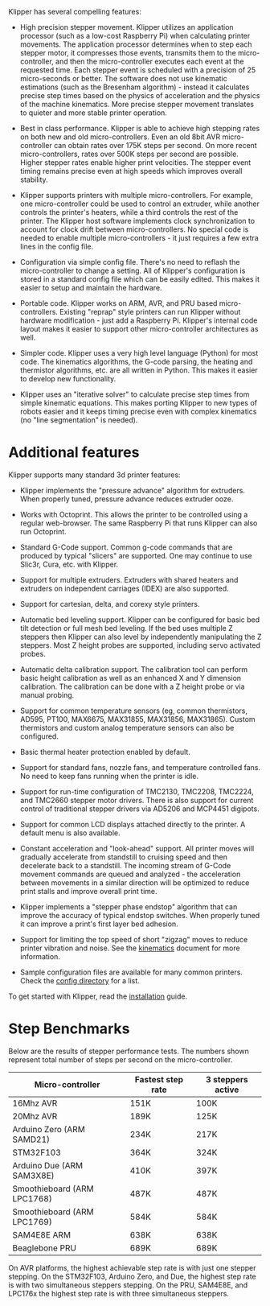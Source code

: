 Klipper has several compelling features:

* High precision stepper movement. Klipper utilizes an application
  processor (such as a low-cost Raspberry Pi) when calculating printer
  movements. The application processor determines when to step each
  stepper motor, it compresses those events, transmits them to the
  micro-controller, and then the micro-controller executes each event
  at the requested time. Each stepper event is scheduled with a
  precision of 25 micro-seconds or better. The software does not use
  kinematic estimations (such as the Bresenham algorithm) - instead it
  calculates precise step times based on the physics of acceleration
  and the physics of the machine kinematics. More precise stepper
  movement translates to quieter and more stable printer operation.

* Best in class performance. Klipper is able to achieve high stepping
  rates on both new and old micro-controllers. Even an old 8bit AVR
  micro-controller can obtain rates over 175K steps per second. On
  more recent micro-controllers, rates over 500K steps per second are
  possible. Higher stepper rates enable higher print velocities. The
  stepper event timing remains precise even at high speeds which
  improves overall stability.

* Klipper supports printers with multiple micro-controllers. For
  example, one micro-controller could be used to control an extruder,
  while another controls the printer's heaters, while a third controls
  the rest of the printer. The Klipper host software implements clock
  synchronization to account for clock drift between
  micro-controllers. No special code is needed to enable multiple
  micro-controllers - it just requires a few extra lines in the config
  file.

* Configuration via simple config file. There's no need to reflash the
  micro-controller to change a setting. All of Klipper's configuration
  is stored in a standard config file which can be easily edited. This
  makes it easier to setup and maintain the hardware.

* Portable code. Klipper works on ARM, AVR, and PRU based
  micro-controllers. Existing "reprap" style printers can run Klipper
  without hardware modification - just add a Raspberry Pi. Klipper's
  internal code layout makes it easier to support other
  micro-controller architectures as well.

* Simpler code. Klipper uses a very high level language (Python) for
  most code. The kinematics algorithms, the G-code parsing, the
  heating and thermistor algorithms, etc. are all written in Python.
  This makes it easier to develop new functionality.

* Klipper uses an "iterative solver" to calculate precise step times
  from simple kinematic equations. This makes porting Klipper to new
  types of robots easier and it keeps timing precise even with complex
  kinematics (no "line segmentation" is needed).

Additional features
===================

Klipper supports many standard 3d printer features:

* Klipper implements the "pressure advance" algorithm for extruders.
  When properly tuned, pressure advance reduces extruder ooze.

* Works with Octoprint. This allows the printer to be controlled using
  a regular web-browser. The same Raspberry Pi that runs Klipper can
  also run Octoprint.

* Standard G-Code support. Common g-code commands that are produced by
  typical "slicers" are supported. One may continue to use Slic3r,
  Cura, etc. with Klipper.

* Support for multiple extruders. Extruders with shared heaters and
  extruders on independent carriages (IDEX) are also supported.

* Support for cartesian, delta, and corexy style printers.

* Automatic bed leveling support. Klipper can be configured for basic
  bed tilt detection or full mesh bed leveling. If the bed uses
  multiple Z steppers then Klipper can also level by independently
  manipulating the Z steppers. Most Z height probes are supported,
  including servo activated probes.

* Automatic delta calibration support. The calibration tool can
  perform basic height calibration as well as an enhanced X and Y
  dimension calibration. The calibration can be done with a Z height
  probe or via manual probing.

* Support for common temperature sensors (eg, common thermistors,
  AD595, PT100, MAX6675, MAX31855, MAX31856, MAX31865). Custom
  thermistors and custom analog temperature sensors can also be
  configured.

* Basic thermal heater protection enabled by default.

* Support for standard fans, nozzle fans, and temperature controlled
  fans. No need to keep fans running when the printer is idle.

* Support for run-time configuration of TMC2130, TMC2208, TMC2224, and
  TMC2660 stepper motor drivers. There is also support for current
  control of traditional stepper drivers via AD5206 and MCP4451
  digipots.

* Support for common LCD displays attached directly to the printer. A
  default menu is also available.

* Constant acceleration and "look-ahead" support. All printer moves
  will gradually accelerate from standstill to cruising speed and then
  decelerate back to a standstill. The incoming stream of G-Code
  movement commands are queued and analyzed - the acceleration between
  movements in a similar direction will be optimized to reduce print
  stalls and improve overall print time.

* Klipper implements a "stepper phase endstop" algorithm that can
  improve the accuracy of typical endstop switches. When properly
  tuned it can improve a print's first layer bed adhesion.

* Support for limiting the top speed of short "zigzag" moves to reduce
  printer vibration and noise. See the [kinematics](Kinematics.md)
  document for more information.

* Sample configuration files are available for many common printers.
  Check the [config directory](../config/) for a list.

To get started with Klipper, read the [installation](Installation.md)
guide.

Step Benchmarks
===============

Below are the results of stepper performance tests. The numbers shown
represent total number of steps per second on the micro-controller.

| Micro-controller            | Fastest step rate | 3 steppers active |
| --------------------------- | ----------------- | ----------------- |
| 16Mhz AVR                   | 151K              | 100K              |
| 20Mhz AVR                   | 189K              | 125K              |
| Arduino Zero (ARM SAMD21)   | 234K              | 217K              |
| STM32F103                   | 364K              | 324K              |
| Arduino Due (ARM SAM3X8E)   | 410K              | 397K              |
| Smoothieboard (ARM LPC1768) | 487K              | 487K              |
| Smoothieboard (ARM LPC1769) | 584K              | 584K              |
| SAM4E8E ARM                 | 638K              | 638K              |
| Beaglebone PRU              | 689K              | 689K              |

On AVR platforms, the highest achievable step rate is with just one
stepper stepping. On the STM32F103, Arduino Zero, and Due, the highest
step rate is with two simultaneous steppers stepping. On the PRU,
SAM4E8E, and LPC176x the highest step rate is with three simultaneous
steppers.
